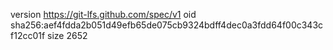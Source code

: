 version https://git-lfs.github.com/spec/v1
oid sha256:aef4fdda2b051d49efb65de075cb9324bdff4dec0a3fdd64f00c343cf12cc01f
size 2652
